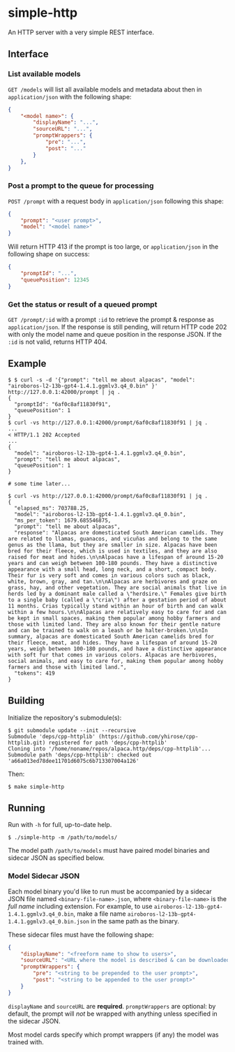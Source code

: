 # simple-http

An HTTP server with a very simple REST interface.

## Interface

### List available models

`GET /models` will list all available models and metadata about then in `application/json` with the following shape:

```json
{
    "<model name>": {
        "displayName": "...",
        "sourceURL": "...",
        "promptWrappers": {
            "pre": "...",
            "post": "..."
        }
    },
}
```

### Post a prompt to the queue for processing

`POST /prompt` with a request body in `application/json` following this shape:

```json
{
    "prompt": "<user prompt>",
    "model": "<model name>"
}
```

Will return HTTP 413 if the prompt is too large, or `application/json` in the following shape on success:

```json
{
    "promptId": "...",
    "queuePosition": 12345
}
```

### Get the status or result of a queued prompt

`GET /prompt/:id` with a prompt `:id` to retrieve the prompt & response as `application/json`. If the response is still pending, will return HTTP code 202 with only the model name and queue position in the response JSON. If the `:id` is not valid, returns HTTP 404.

## Example

```shell
$ $ curl -s -d '{"prompt": "tell me about alpacas", "model": "airoboros-l2-13b-gpt4-1.4.1.ggmlv3.q4_0.bin" }' http://127.0.0.1:42000/prompt | jq .
{
  "promptId": "6af0c8af11830f91",
  "queuePosition": 1
}
$ curl -vs http://127.0.0.1:42000/prompt/6af0c8af11830f91 | jq .
...
< HTTP/1.1 202 Accepted
...
{
  "model": "airoboros-l2-13b-gpt4-1.4.1.ggmlv3.q4_0.bin",
  "prompt": "tell me about alpacas",
  "queuePosition": 1
}

# some time later...

$ curl -vs http://127.0.0.1:42000/prompt/6af0c8af11830f91 | jq .
{
  "elapsed_ms": 703788.25,
  "model": "airoboros-l2-13b-gpt4-1.4.1.ggmlv3.q4_0.bin",
  "ms_per_token": 1679.685546875,
  "prompt": "tell me about alpacas",
  "response": "Alpacas are domesticated South American camelids. They are related to llamas, guanacos, and vicuñas and belong to the same genus as the llama, but they are smaller in size. Alpacas have been bred for their fleece, which is used in textiles, and they are also raised for meat and hides.\n\nAlpacas have a lifespan of around 15-20 years and can weigh between 100-180 pounds. They have a distinctive appearance with a small head, long neck, and a short, compact body. Their fur is very soft and comes in various colors such as black, white, brown, gray, and tan.\n\nAlpacas are herbivores and graze on grass, hay, and other vegetation. They are social animals that live in herds led by a dominant male called a \"herdsire.\" Females give birth to a single baby (called a \"cria\") after a gestation period of about 11 months. Crias typically stand within an hour of birth and can walk within a few hours.\n\nAlpacas are relatively easy to care for and can be kept in small spaces, making them popular among hobby farmers and those with limited land. They are also known for their gentle nature and can be trained to walk on a leash or be halter-broken.\n\nIn summary, alpacas are domesticated South American camelids bred for their fleece, meat, and hides. They have a lifespan of around 15-20 years, weigh between 100-180 pounds, and have a distinctive appearance with soft fur that comes in various colors. Alpacas are herbivores, social animals, and easy to care for, making them popular among hobby farmers and those with limited land.",
  "tokens": 419
}
```

## Building

Initialize the repository's submodule(s):

```shell
$ git submodule update --init --recursive
Submodule 'deps/cpp-httplib' (https://github.com/yhirose/cpp-httplib.git) registered for path 'deps/cpp-httplib'
Cloning into '/home/noname/repos/alpaca.http/deps/cpp-httplib'...
Submodule path 'deps/cpp-httplib': checked out 'a66a013ed78dee11701d6075c6b713307004a126'
```

Then:

```shell
$ make simple-http
```

## Running

Run with `-h` for full, up-to-date help.

```shell
$ ./simple-http -m /path/to/models/
```

The model path `/path/to/models` must have paired model binaries and sidecar JSON as specified below.

### Model Sidecar JSON

Each model binary you'd like to run must be accompanied by a sidecar JSON file named `<binary-file-name>.json`, where `<binary-file-name>` is the *full name* including extension. For example, to use `airoboros-l2-13b-gpt4-1.4.1.ggmlv3.q4_0.bin`, make a file name `airoboros-l2-13b-gpt4-1.4.1.ggmlv3.q4_0.bin.json` in the same path as the binary.

These sidecar files must have the following shape:

```json
{
    "displayName": "<freeform name to show to users>",
    "sourceURL": "<URL where the model is described & can be downloaded>",
    "promptWrappers": {
        "pre": "<string to be prepended to the user prompt>",
        "post": "<string to be appended to the user prompt>"
    }
}
```

`displayName` and `sourceURL` are **required**. `promptWrappers` are optional: by default, the prompt will _not_ be wrapped with anything unless specified in the sidecar JSON.

Most model cards specify which prompt wrappers (if any) the model was trained with.

